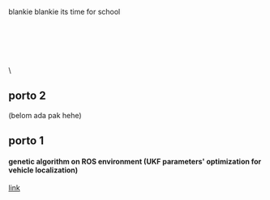 blankie blankie its time for school

\
\
\
\
\
\

## porto 2
(belom ada pak hehe)

## porto 1
#### genetic algorithm on ROS environment (UKF parameters' optimization for vehicle localization)
[link](ga.md)
